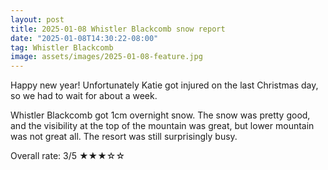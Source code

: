 ```yaml
---
layout: post
title: 2025-01-08 Whistler Blackcomb snow report
date: "2025-01-08T14:30:22-08:00"
tag: Whistler Blackcomb
image: assets/images/2025-01-08-feature.jpg
---
```


Happy new year! Unfortunately Katie got injured on the last Christmas day, so we had to wait for about a week.

Whistler Blackcomb got 1cm overnight snow. The snow was pretty good, and the visibility at the top of the mountain was great, but lower mountain was not great all.
The resort was still surprisingly busy.

Overall rate: 3/5 ★★★☆☆
